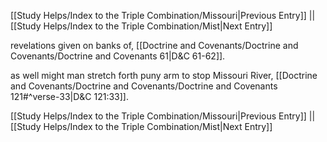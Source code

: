[[Study Helps/Index to the Triple Combination/Missouri|Previous Entry]]  ||  [[Study Helps/Index to the Triple Combination/Mist|Next Entry]]

 revelations given on banks of, [[Doctrine and Covenants/Doctrine and Covenants/Doctrine and Covenants 61|D&C 61-62]].

 as well might man stretch forth puny arm to stop Missouri River, [[Doctrine and Covenants/Doctrine and Covenants/Doctrine and Covenants 121#^verse-33|D&C 121:33]].

[[Study Helps/Index to the Triple Combination/Missouri|Previous Entry]]  ||  [[Study Helps/Index to the Triple Combination/Mist|Next Entry]]